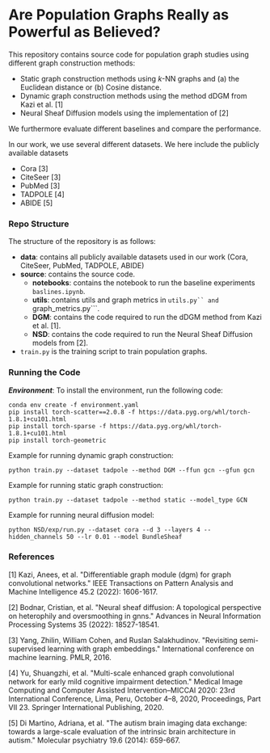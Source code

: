 # Are Population Graphs Really as Powerful as Believed?

This repository contains source code for population graph studies using different graph construction methods:
- Static graph construction methods using $k$-NN graphs and (a) the Euclidean distance or (b) Cosine distance.
- Dynamic graph construction methods using the method dDGM from Kazi et al. [1]
- Neural Sheaf Diffusion models using the implementation of [2]

We furthermore evaluate different baselines and compare the performance.

In our work, we use several different datasets. We here include the publicly available datasets
- Cora [3]
- CiteSeer [3]
- PubMed [3]
- TADPOLE [4]
- ABIDE [5]

### Repo Structure
The structure of the repository is as follows:
- **data**: contains all publicly available datasets used in our work (Cora, CiteSeer, PubMed, TADPOLE, ABIDE)
- **source**: contains the source code.
    - **notebooks**: contains the notebook to run the baseline experiments ```baslines.ipynb```.
    - **utils**: contains utils and graph metrics in ```utils.py`` and ```graph_metrics.py```.
    - **DGM**: contains the code required to run the dDGM method from Kazi et al. [1].
    - **NSD**: contains the code required to run the Neural Sheaf Diffusion models from [2].
- ```train.py``` is the training script to train population graphs.

### Running the Code

***Environment***: To install the environment, run the following code:
```
conda env create -f environment.yaml
pip install torch-scatter==2.0.8 -f https://data.pyg.org/whl/torch-1.8.1+cu101.html
pip install torch-sparse -f https://data.pyg.org/whl/torch-1.8.1+cu101.html
pip install torch-geometric
```


Example for running dynamic graph construction:

```
python train.py --dataset tadpole --method DGM --ffun gcn --gfun gcn
```

Example for running static graph construction:

```
python train.py --dataset tadpole --method static --model_type GCN
```

Example for running neural diffusion model:

```
python NSD/exp/run.py --dataset cora --d 3 --layers 4 --hidden_channels 50 --lr 0.01 --model BundleSheaf
```


### References
[1] Kazi, Anees, et al. "Differentiable graph module (dgm) for graph convolutional networks." IEEE Transactions on Pattern Analysis and Machine Intelligence 45.2 (2022): 1606-1617.

[2] Bodnar, Cristian, et al. "Neural sheaf diffusion: A topological perspective on heterophily and oversmoothing in gnns." Advances in Neural Information Processing Systems 35 (2022): 18527-18541.

[3] Yang, Zhilin, William Cohen, and Ruslan Salakhudinov. "Revisiting semi-supervised learning with graph embeddings." International conference on machine learning. PMLR, 2016.

[4] Yu, Shuangzhi, et al. "Multi-scale enhanced graph convolutional network for early mild cognitive impairment detection." Medical Image Computing and Computer Assisted Intervention–MICCAI 2020: 23rd International Conference, Lima, Peru, October 4–8, 2020, Proceedings, Part VII 23. Springer International Publishing, 2020.

[5] Di Martino, Adriana, et al. "The autism brain imaging data exchange: towards a large-scale evaluation of the intrinsic brain architecture in autism." Molecular psychiatry 19.6 (2014): 659-667.
